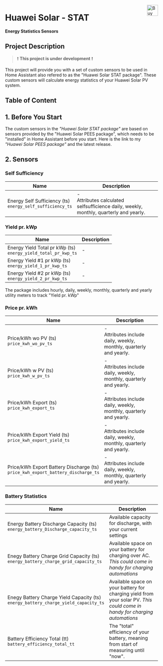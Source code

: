 <a href='https://ko-fi.com/U7U1R0IQA' target='_blank'><img height='36' align='right' style='border:0px;height:36px;' src='https://storage.ko-fi.com/cdn/kofi2.png?v=3' border='0' alt='Buy Nick a Coffee at ko-fi.com' /></a>

# Huawei Solar - STAT

**Energy Statistics Sensors**<br>

## Project Description
> :exclamation: **This project is under development** :exclamation:

This project will provide you with a set of custom sensors to be used in Home Assistant also refered to as the "Huawei Solar STAT package". These custom sensors will calculate energy statistics of your Huawei Solar PV system.

## Table of Content

## 1. Before You Start
The custom sensors in the *"Huawei Solar STAT package"* are based on sensors provided by the "Huawei Solar PEES package", which needs to be "installed" in Home Assistant before you start. Here is the link to my *"Huawei Solar PEES package"* and the latest release.

## 2. Sensors

### Self Sufficiency

| Name | Description |
| -- | -- |
| Energy Self Sufficiency (ts)<br> `energy_self_sufficiency_ts` | -<br> Attributes calculated selfsufficience daily, weekly, monthly, quarterly and yearly. |

### Yield pr. kWp

| Name | Description |
| -- | -- |
| Energy Yield Total pr kWp (ts)<br> `energy_yield_total_pr_kwp_ts` | - |
| Energy Yield #1 pr kWp (ts)<br> `energy_yield_1_pr_kwp_ts` | - |
| Energy Yield #2 pr kWp (ts)<br> `energy_yield_2_pr_kwp_ts` | - |

The package includes hourly, daily, weekly, monthly, quarterly and yearly utility meters to track "Yield pr. kWp"

### Price pr. kWh

| Name | Description |
| -- | -- |
| Price/kWh wo PV (ts)<br> `price_kwh_wo_pv_ts` | -<br> Attributes include daily, weekly, monthly, quarterly and yearly. |
| Price/kWh w PV (ts)<br> `price_kwh_w_pv_ts` | -<br> Attributes include daily, weekly, monthly, quarterly and yearly. |
| Price/kWh Export (ts)<br> `price_kwh_export_ts` | -<br> Attributes include daily, weekly, monthly, quarterly and yearly. |
| Price/kWh Export Yield (ts)<br> `price_kwh_export_yield_ts` | -<br> Attributes include daily, weekly, monthly, quarterly and yearly. |
| Price/kWh Export Battery Discharge (ts)<br> `price_kwh_export_battery_discharge_ts` | -<br> Attributes include daily, weekly, monthly, quarterly and yearly. |

### Battery Statistics

| Name | Description |
| -- | -- |
| Energy Battery Discharge Capacity (ts)<br> `energy_battery_Discharge_capacity_ts` | Available capacity for discharge, with your current settings |
| Enegy Battery Charge Grid Capacity (ts)<br> `energy_battery_charge_grid_capacity_ts` | Available space on your battery for charging over AC. *This could come in handy for charging automations* |
| Enegy Battery Charge Yield Capacity (ts)<br> `energy_battery_charge_yield_capacity_ts` | Available space on your battery for charging yield from your solar PV. *This could come in handy for charging automations* |
| Battery Efficiency Total (tt)<br> `battery_efficiency_total_tt` | The "total" efficiency of your battery, meaning from start of measuring until "now". |
